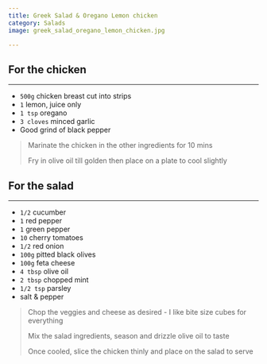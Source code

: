 ```yaml
---
title: Greek Salad & Oregano Lemon chicken 
category: Salads
image: greek_salad_oregano_lemon_chicken.jpg

--- 
```


## For the chicken

---

* `500g` chicken breast cut into strips
* `1` lemon, juice only
* `1 tsp` oregano
* `3 cloves` minced garlic
* Good grind of black pepper

> Marinate the chicken in the other ingredients for 10 mins
>
> Fry in olive oil till golden then place on a plate to cool slightly

## For the salad

---

* `1/2` cucumber
* `1` red pepper
* `1` green pepper
* `10` cherry tomatoes
* `1/2` red onion
* `100g` pitted black olives
* `100g` feta cheese
* `4 tbsp` olive oil
* `2 tbsp` chopped mint
* `1/2 tsp` parsley
* salt & pepper

> Chop the veggies and cheese as desired - I like bite size cubes for everything
>
> Mix the salad ingredients, season and drizzle olive oil to taste
>
> Once cooled, slice the chicken thinly and place on the salad to serve
